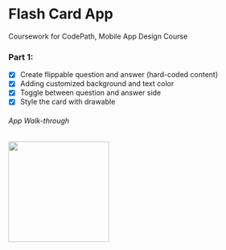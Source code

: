 # Flash Card App 

Coursework for CodePath, Mobile App Design Course 

### Part 1: 
- [x] Create flippable question and answer (hard-coded content)
- [x] Adding customized background and text color 
- [x] Toggle between question and answer side
- [x] Style the card with drawable 

###### App Walk-through 
<img src="https://i.imgur.com/zFcFjDW.gif" width=200><br>


